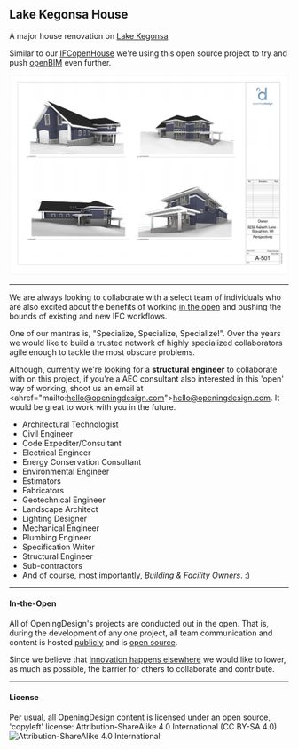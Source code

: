 Lake Kegonsa House
---

A major house renovation on [Lake Kegonsa](https://www.google.com/maps/place/3232+Aalseth+Ln,+Stoughton,+WI+53589/@42.94901,-89.25464,17z/data=!3m1!4b1!4m2!3m1!1s0x88064f5076276249:0x2fda5a143436c772)

Similar to our [IFCopenHouse](https://github.com/OpeningDesign/IFCopenHouse_Lantern_Hollow) we're using this open source project to try and push [openBIM](http://www.buildingsmart.org/standards/technical-vision/) even further.

![](https://raw.githubusercontent.com/OpeningDesign/Lake_Kegonsa_Home/be9ef75b559b8feb1c7bb8a62e18f54e21939fa6/Out/20140913%20-%20for%20review/Lake_Kegonsa_Home%20Page%20010.png)

---
We are always looking to collaborate with a select team of individuals who are also excited about the benefits of working  <a href="#in-the-open">in the open</a> and pushing the bounds of existing and new IFC workflows.

One of our mantras is, "Specialize, Specialize, Specialize!".  Over the years we would like to build a trusted network of highly specialized collaborators agile enough to tackle the most obscure problems.

Although, currently we're looking for a **structural engineer** to collaborate with on this project, if you're a AEC consultant also interested in this 'open' way of working, shoot us an email at <ahref="mailto:hello@openingdesign.com">hello@openingdesign.com</a>. It would be great to work with you in the future.

* Architectural Technologist
* Civil Engineer
* Code Expediter/Consultant
* Electrical Engineer
* Energy Conservation Consultant
* Environmental Engineer
* Estimators
* Fabricators
* Geotechnical Engineer
* Landscape Architect
* Lighting Designer
* Mechanical Engineer
* Plumbing Engineer
* Specification Writer
* Structural Engineer
* Sub-contractors
* And of course, most importantly, *Building & Facility Owners*. :)


---
#### In-the-Open

All of OpeningDesign's projects are conducted out in the open.  That is, during the development of any one project, all team communication and content is hosted [publicly](https://github.com/OpeningDesign) and is <a href="#license">open source</a>.

Since we believe that [innovation happens elsewhere](https://www.google.com/search?sourceid=chrome-psyapi2&rlz=1C1CHFX_enUS591US591&ion=1&espv=&ie=UTF-8&q=innovation%20happens%20elsewhere) we would like to lower, as much as possible, the barrier for others to collaborate and contribute.

---
#### License
Per usual, all [OpeningDesign](http://openingdesign.com) content is licensed under an open source, 'copyleft' license: 
Attribution-ShareAlike 4.0 International (CC BY-SA 4.0)
![Attribution-ShareAlike 4.0 International](http://i.creativecommons.org/l/by-sa/3.0/88x31.png)

 
 


